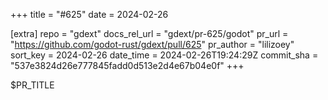 +++
title = "#625"
date = 2024-02-26

[extra]
repo = "gdext"
docs_rel_url = "gdext/pr-625/godot"
pr_url = "https://github.com/godot-rust/gdext/pull/625"
pr_author = "lilizoey"
sort_key = 2024-02-26
date_time = 2024-02-26T19:24:29Z
commit_sha = "537e3824d26e777845fadd0d513e2d4e67b04e0f"
+++

$PR_TITLE
